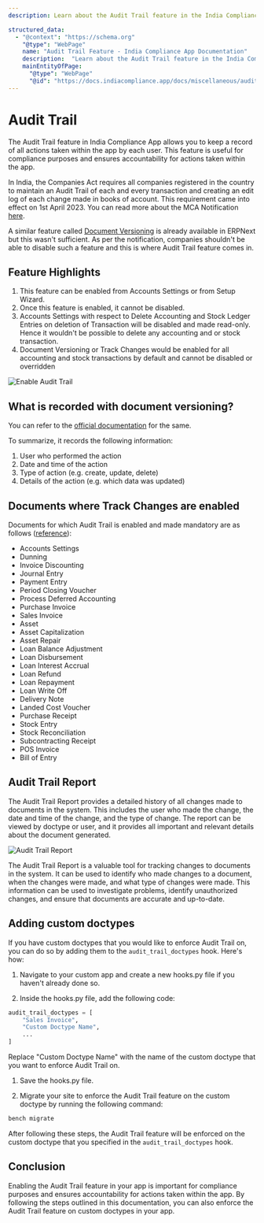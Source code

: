 ```yaml
---
description: Learn about the Audit Trail feature in the India Compliance App, designed to keep a record of all actions taken within the app for compliance and accountability. Explore the feature highlights, including its enablement process, restrictions on Accounts Settings, and the default activation of Document Versioning. Understand the recorded information with document versioning and the list of documents where Track Changes are enabled. Discover the Audit Trail Report, providing a detailed history of document changes, and learn how to add custom doctypes to enforce the Audit Trail feature.

structured_data:
  - "@context": "https://schema.org"
    "@type": "WebPage"
    name: "Audit Trail Feature - India Compliance App Documentation"
    description:  "Learn about the Audit Trail feature in the India Compliance App, designed to keep a record of all actions taken within the app for compliance and accountability. Explore the feature highlights, including its enablement process, restrictions on Accounts Settings, and the default activation of Document Versioning. Understand the recorded information with document versioning and the list of documents where Track Changes are enabled. Discover the Audit Trail Report, providing a detailed history of document changes, and learn how to add custom doctypes to enforce the Audit Trail feature."
    mainEntityOfPage:
      "@type": "WebPage"
      "@id": "https://docs.indiacompliance.app/docs/miscellaneous/audit_trail"
---
```



# Audit Trail
The Audit Trail feature in India Compliance App allows you to keep a record of all actions taken within the app by each user. This feature is useful for compliance purposes and ensures accountability for actions taken within the app.

In India, the Companies Act requires all companies registered in the country to maintain an Audit Trail of each and every transaction and creating an edit log of each change made in books of account. This requirement came into effect on 1st April 2023. You can read more about the MCA Notification [here](https://www.mca.gov.in/Ministry/pdf/AccountsAmendmentRules_24032021.pdf).

A similar feature called [Document Versioning](https://docs.erpnext.com/docs/v14/user/manual/en/using-erpnext/document-versioning) is already available in ERPNext but this wasn't sufficient. As per the notification, companies shouldn't be able to disable such a feature and this is where Audit Trail feature comes in.

## Feature Highlights
1. This feature can be enabled from Accounts Settings or from Setup Wizard.
1. Once this feature is enabled, it cannot be disabled.
1. Accounts Settings with respect to Delete Accounting and Stock Ledger Entries on deletion of Transaction will be disabled and made read-only. Hence it wouldn't be possible to delete any accounting and or stock transaction.
1. Document Versioning or Track Changes would be enabled for all accounting and stock transactions by default and cannot be disabled or overridden

![Enable Audit Trail](./assets/enable_audit_trail.png)

## What is recorded with document versioning?
You can refer to the [official documentation](https://docs.erpnext.com/docs/v14/user/manual/en/using-erpnext/document-versioning) for the same.

To summarize, it records the following information:

1. User who performed the action
1. Date and time of the action
1. Type of action (e.g. create, update, delete)
1. Details of the action (e.g. which data was updated)

## Documents where Track Changes are enabled

Documents for which Audit Trail is enabled and made mandatory are as follows ([reference](https://github.com/resilient-tech/india-compliance/blob/develop/india_compliance/hooks.py#L203)):

- Accounts Settings
- Dunning
- Invoice Discounting
- Journal Entry
- Payment Entry
- Period Closing Voucher
- Process Deferred Accounting
- Purchase Invoice
- Sales Invoice
- Asset
- Asset Capitalization
- Asset Repair
- Loan Balance Adjustment
- Loan Disbursement
- Loan Interest Accrual
- Loan Refund
- Loan Repayment
- Loan Write Off
- Delivery Note
- Landed Cost Voucher
- Purchase Receipt
- Stock Entry
- Stock Reconciliation
- Subcontracting Receipt
- POS Invoice
- Bill of Entry

## Audit Trail Report

The Audit Trail Report provides a detailed history of all changes made to documents in the system. This includes the user who made the change, the date and time of the change, and the type of change. The report can be viewed by doctype or user, and it provides all important and relevant details about the document generated.

![Audit Trail Report](./assets/audit_trail_report.png)

The Audit Trail Report is a valuable tool for tracking changes to documents in the system. It can be used to identify who made changes to a document, when the changes were made, and what type of changes were made. This information can be used to investigate problems, identify unauthorized changes, and ensure that documents are accurate and up-to-date.

## Adding custom doctypes

If you have custom doctypes that you would like to enforce Audit Trail on, you can do so by adding them to the `audit_trail_doctypes` hook. Here's how:

1. Navigate to your custom app and create a new hooks.py file if you haven't already done so.

1. Inside the hooks.py file, add the following code:

```py
audit_trail_doctypes = [
	"Sales Invoice",
	"Custom Doctype Name",
	...
]
```

Replace "Custom Doctype Name" with the name of the custom doctype that you want to enforce Audit Trail on.

1. Save the hooks.py file.

1. Migrate your site to enforce the Audit Trail feature on the custom doctype by running the following command:

```sh
bench migrate
```

After following these steps, the Audit Trail feature will be enforced on the custom doctype that you specified in the `audit_trail_doctypes` hook.

## Conclusion
Enabling the Audit Trail feature in your app is important for compliance purposes and ensures accountability for actions taken within the app. By following the steps outlined in this documentation, you can also enforce the Audit Trail feature on custom doctypes in your app.